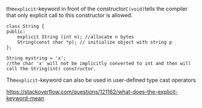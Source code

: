 

the`explicit`-keyword in front of the constructor`C(void)`tells the compiler that only explicit call to this constructor is allowed.

```
class String {
public:
    explicit String (int n); //allocate n bytes
    String(const char *p); // initialize object with string p
};

String mystring = 'x';
//the char 'x' will not be implicitly converted to int and then will call the String(int) constructor. 
```

The`explicit`-keyword can also be used in user-defined type cast operators





https://stackoverflow.com/questions/121162/what-does-the-explicit-keyword-mean


